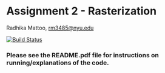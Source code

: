 # Assignment 2 - Rasterization
Radhika Mattoo, rm3485@nyu.edu

[![Build Status](https://travis-ci.com/NYUCG2017/assignment-2-radhikamattoo.svg?token=DKU6y6MTDpMMtsxTr53h&branch=master)](https://travis-ci.com/NYUCG2017/assignment-2-radhikamattoo)


### Please see the README.pdf file for instructions on running/explanations of the code.
